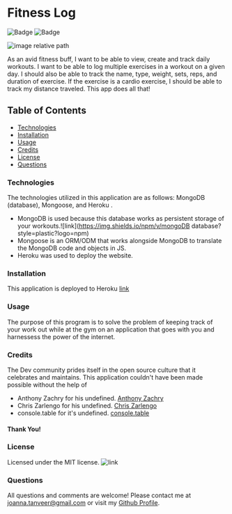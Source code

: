 # Fitness Log


![Badge](https://img.shields.io/github/last-commit/JoannaTanveer/Fitness-log?style=plastic) ![Badge](https://img.shields.io/github/repo-size/JoannaTanveer/Fitness-log?style=plastic)

![image relative path](screenshot_employee.png)

As an avid fitness buff, I want to be able to view, create and track daily workouts. I want to be able to log multiple exercises in a workout on a given day. I should also be able to track the name, type, weight, sets, reps, and duration of exercise. If the exercise is a cardio exercise, I should be able to track my distance traveled. This app does all that!
       
## Table of Contents
        
- [Technologies](#technologies)
- [Installation](#installation)
- [Usage](#usage)
- [Credits](#credits)
- [License](#license)
- [Questions](#questions)

### Technologies
    
The technologies utilized in this application are as follows: MongoDB (database), Mongoose, and Heroku . 
- MongoDB is used because this database works as persistent storage of your workouts.![link](https://img.shields.io/npm/v/mongoDB database?style=plastic?logo=npm)
- Mongoose is an ORM/ODM that works alongside MongoDB to translate the MongoDB code and objects in JS.
- Heroku was used to deploy the website. 
    
### Installation
    
This application is deployed to Heroku [link](https://calm-journey-26270.herokuapp.com/)


### Usage
    
The purpose of this program is to solve the problem of keeping track of your work out while at the gym on an application that goes with you and harnessess the power of the internet.

    
### Credits
    
The Dev community prides itself in the open source culture that it celebrates and maintains. This application couldn't have been made possible without the help of
- Anthony Zachry for his undefined. [Anthony Zachry](https://www.linkedin.com/in/anthony-zachry-3464b551/)
- Chris Zarlengo for his undefined. [Chris Zarlengo](https://www.linkedin.com/in/zarlengo/)
- console.table for it's undefined. [console.table](n/a)
    
#### Thank You!
    
    
### License
Licensed under the MIT license. ![link](https://img.shields.io/github/license/JoannaTanveer/Employee_Manger?style=plastic)

### Questions
All questions and comments are welcome! Please contact me at joanna.tanveer@gmail.com	 or visit my [Github Profile](https://github.com/JoannaTanveer).

